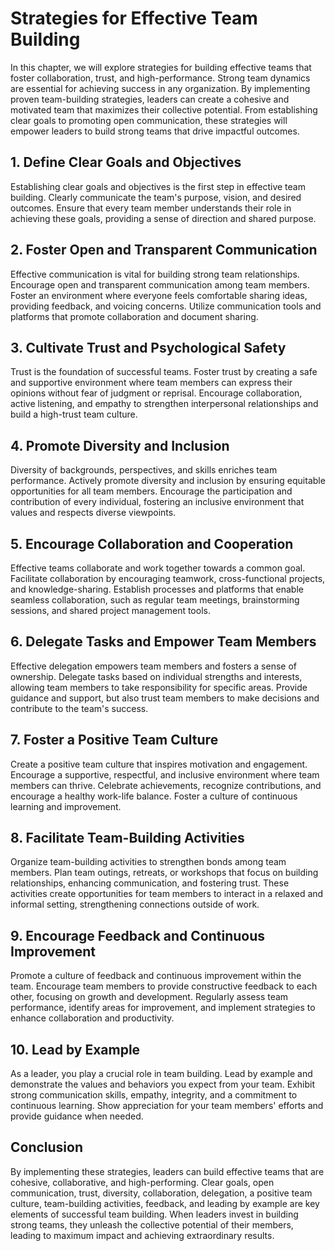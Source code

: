 Strategies for Effective Team Building
===============================================

In this chapter, we will explore strategies for building effective teams that foster collaboration, trust, and high-performance. Strong team dynamics are essential for achieving success in any organization. By implementing proven team-building strategies, leaders can create a cohesive and motivated team that maximizes their collective potential. From establishing clear goals to promoting open communication, these strategies will empower leaders to build strong teams that drive impactful outcomes.

**1. Define Clear Goals and Objectives**
----------------------------------------

Establishing clear goals and objectives is the first step in effective team building. Clearly communicate the team's purpose, vision, and desired outcomes. Ensure that every team member understands their role in achieving these goals, providing a sense of direction and shared purpose.

**2. Foster Open and Transparent Communication**
------------------------------------------------

Effective communication is vital for building strong team relationships. Encourage open and transparent communication among team members. Foster an environment where everyone feels comfortable sharing ideas, providing feedback, and voicing concerns. Utilize communication tools and platforms that promote collaboration and document sharing.

**3. Cultivate Trust and Psychological Safety**
-----------------------------------------------

Trust is the foundation of successful teams. Foster trust by creating a safe and supportive environment where team members can express their opinions without fear of judgment or reprisal. Encourage collaboration, active listening, and empathy to strengthen interpersonal relationships and build a high-trust team culture.

**4. Promote Diversity and Inclusion**
--------------------------------------

Diversity of backgrounds, perspectives, and skills enriches team performance. Actively promote diversity and inclusion by ensuring equitable opportunities for all team members. Encourage the participation and contribution of every individual, fostering an inclusive environment that values and respects diverse viewpoints.

**5. Encourage Collaboration and Cooperation**
----------------------------------------------

Effective teams collaborate and work together towards a common goal. Facilitate collaboration by encouraging teamwork, cross-functional projects, and knowledge-sharing. Establish processes and platforms that enable seamless collaboration, such as regular team meetings, brainstorming sessions, and shared project management tools.

**6. Delegate Tasks and Empower Team Members**
----------------------------------------------

Effective delegation empowers team members and fosters a sense of ownership. Delegate tasks based on individual strengths and interests, allowing team members to take responsibility for specific areas. Provide guidance and support, but also trust team members to make decisions and contribute to the team's success.

**7. Foster a Positive Team Culture**
-------------------------------------

Create a positive team culture that inspires motivation and engagement. Encourage a supportive, respectful, and inclusive environment where team members can thrive. Celebrate achievements, recognize contributions, and encourage a healthy work-life balance. Foster a culture of continuous learning and improvement.

**8. Facilitate Team-Building Activities**
------------------------------------------

Organize team-building activities to strengthen bonds among team members. Plan team outings, retreats, or workshops that focus on building relationships, enhancing communication, and fostering trust. These activities create opportunities for team members to interact in a relaxed and informal setting, strengthening connections outside of work.

**9. Encourage Feedback and Continuous Improvement**
----------------------------------------------------

Promote a culture of feedback and continuous improvement within the team. Encourage team members to provide constructive feedback to each other, focusing on growth and development. Regularly assess team performance, identify areas for improvement, and implement strategies to enhance collaboration and productivity.

**10. Lead by Example**
-----------------------

As a leader, you play a crucial role in team building. Lead by example and demonstrate the values and behaviors you expect from your team. Exhibit strong communication skills, empathy, integrity, and a commitment to continuous learning. Show appreciation for your team members' efforts and provide guidance when needed.

**Conclusion**
--------------

By implementing these strategies, leaders can build effective teams that are cohesive, collaborative, and high-performing. Clear goals, open communication, trust, diversity, collaboration, delegation, a positive team culture, team-building activities, feedback, and leading by example are key elements of successful team building. When leaders invest in building strong teams, they unleash the collective potential of their members, leading to maximum impact and achieving extraordinary results.
